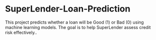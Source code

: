 # SuperLender-Loan-Prediction
This project predicts whether a loan will be Good (1) or Bad (0) using machine learning models. The goal is to help SuperLender assess credit risk effectively..
